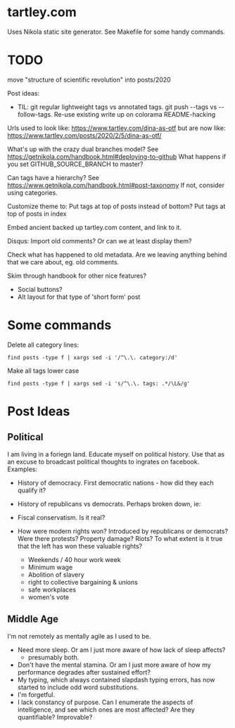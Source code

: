 # tartley.com

Uses Nikola static site generator.
See Makefile for some handy commands.

# TODO

move "structure of scientific revolution" into posts/2020

Post ideas:
* TIL: git regular lightweight tags vs annotated tags.
  git push --tags vs --follow-tags.
  Re-use existing write up on colorama README-hacking

Urls used to look like:
    https://www.tartley.com/dina-as-otf
but are now like:
    https://www.tartley.com/posts/2020/2/5/dina-as-otf/

What's up with the crazy dual branches model?
See https://getnikola.com/handbook.html#deploying-to-github
What happens if you set GITHUB_SOURCE_BRANCH to master?

Can tags have a hierarchy?
See https://www.getnikola.com/handbook.html#post-taxonomy
If not, consider using categories.

Customize theme to:
    Put tags at top of posts instead of bottom?
    Put tags at top of posts in index

Embed ancient backed up tartley.com content, and link to it.

Disqus: Import old comments? Or can we at least display them?

Check what has happened to old metadata.
Are we leaving anything behind that we care about, eg. old comments.

Skim through handbook for other nice features?
* Social buttons?
* Alt layout for that type of 'short form' post


# Some commands

Delete all category lines:

    find posts -type f | xargs sed -i '/^\.\. category:/d'

Make all tags lower case

    find posts -type f | xargs sed -i 's/^\.\. tags: .*/\L&/g'


# Post Ideas

## Political

I am living in a foriegn land. Educate myself on political history.
Use that as an excuse to broadcast political thoughts to ingrates
on facebook. Examples:

* History of democracy. First democratic nations - how did they each qualify
  it?

* History of republicans vs democrats. Perhaps broken down, ie:

* Fiscal conservatism. Is it real?

* How were modern rights won? Introduced by republicans or democrats? Were
  there protests? Property damage? Riots? To what extent is it true that the
  left has won these valuable rights?
  * Weekends / 40 hour work week
  * Minimum wage
  * Abolition of slavery
  * right to collective bargaining & unions
  * safe workplaces
  * women's vote

## Middle Age

I'm not remotely as mentally agile as I used to be.
* Need more sleep. Or am I just more aware of how lack of sleep affects?
  - presumably both.
* Don't have the mental stamina. Or am I just more aware of how my performance
  degrades after sustained effort?
* My typing, which always contained slapdash typing errors, has now started to
  include odd word substitutions.
* I'm forgetful.
* I lack constancy of purpose. Can I enumerate the aspects of intelligence, and
  see which ones are most affected? Are they quantifiable? Improvable?

